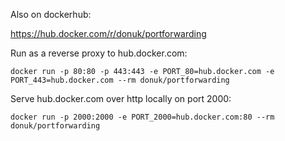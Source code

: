 Also on dockerhub:

https://hub.docker.com/r/donuk/portforwarding

Run as a reverse proxy to hub.docker.com:

```
docker run -p 80:80 -p 443:443 -e PORT_80=hub.docker.com -e PORT_443=hub.docker.com --rm donuk/portforwarding 
```

Serve hub.docker.com over http locally on port 2000:

```
docker run -p 2000:2000 -e PORT_2000=hub.docker.com:80 --rm donuk/portforwarding 
```
